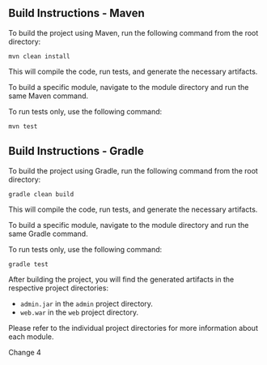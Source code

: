 ## Build Instructions - Maven

To build the project using Maven, run the following command from the root directory:
```shell
mvn clean install
```

This will compile the code, run tests, and generate the necessary artifacts.

To build a specific module, navigate to the module directory and run the same Maven command.

To run tests only, use the following command:
```shell
mvn test
```


## Build Instructions - Gradle

To build the project using Gradle, run the following command from the root directory:
```shell
gradle clean build
```


This will compile the code, run tests, and generate the necessary artifacts.

To build a specific module, navigate to the module directory and run the same Gradle command.

To run tests only, use the following command:
```shell
gradle test
```

After building the project, you will find the generated artifacts in the respective project directories:
- `admin.jar` in the `admin` project directory.
- `web.war` in the `web` project directory.

Please refer to the individual project directories for more information about each module.


Change 4

